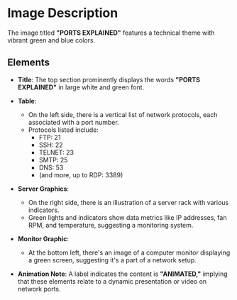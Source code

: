 # Image Description

The image titled **"PORTS EXPLAINED"** features a technical theme with vibrant green and blue colors. 

## Elements

- **Title**: The top section prominently displays the words **"PORTS EXPLAINED"** in large white and green font.
  
- **Table**:
  - On the left side, there is a vertical list of network protocols, each associated with a port number.
  - Protocols listed include:
    - FTP: 21
    - SSH: 22
    - TELNET: 23
    - SMTP: 25
    - DNS: 53
    - (and more, up to RDP: 3389)
  
- **Server Graphics**:
  - On the right side, there is an illustration of a server rack with various indicators.
  - Green lights and indicators show data metrics like IP addresses, fan RPM, and temperature, suggesting a monitoring system.

- **Monitor Graphic**: 
  - At the bottom left, there's an image of a computer monitor displaying a green screen, suggesting it's a part of a network setup.

- **Animation Note**: A label indicates the content is **"ANIMATED,"** implying that these elements relate to a dynamic presentation or video on network ports.